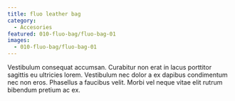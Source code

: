 ```yaml
---
title: fluo leather bag
category:
  - Accesories
featured: 010-fluo-bag/fluo-bag-01
images:
  - 010-fluo-bag/fluo-bag-01
---
```


Vestibulum consequat accumsan. Curabitur non erat in lacus porttitor sagittis eu ultricies lorem. Vestibulum nec dolor a ex dapibus condimentum nec non eros. Phasellus a faucibus velit. Morbi vel neque vitae elit rutrum bibendum pretium ac ex.